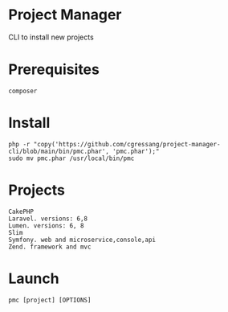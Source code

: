 # Project Manager

CLI to install new projects

# Prerequisites

    composer

# Install

    php -r "copy('https://github.com/cgressang/project-manager-cli/blob/main/bin/pmc.phar', 'pmc.phar');"
    sudo mv pmc.phar /usr/local/bin/pmc

# Projects

    CakePHP
    Laravel. versions: 6,8
    Lumen. versions: 6, 8
    Slim
    Symfony. web and microservice,console,api
    Zend. framework and mvc

# Launch

    pmc [project] [OPTIONS]
